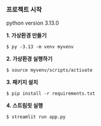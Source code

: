 ### 프로젝트 시작
python version 3.13.0

**1. 가상환경 만들기**
```
$ py -3.13 -m venv myvenv
```
**2. 가상환경 실행하기**
```
$ source myvenv/scripts/activate
```
**3. 패키지 설치**
```
$ pip install -r requirements.txt
```
**4. 스트림릿 실행**
```
$ streamlit run app.py
```
